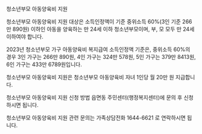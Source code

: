 청소년부모 아동양육비 지원


청소년부모 아동양육비 지원 대상은 소득인정액이 기준 중위소득 60%(3인 기준 266만 890원) 이하인 아동을 양육하는 만 24세 이하 청소년부모이며, 부, 모 모두 만 24세 이하여야 합니다.

  
2023년 청소년부모 가구 아동양육비 복지급여 소득인정액 기준은, 중위소득 60%의 경우 3인 가구는 266만 890원, 4인 가구는 324만 578원, 5인 가구는 379만 8413원, 6인 가구는 433만 6789원입니다.


청소년부모 아동양육비 지원은 청소년부모 아동양육비 자녀 1인당 월 20만 원 지급합니다.


청소년부모 아동양육비 지원 신청 방법 읍면동 주민센터(행정복지센터)에 문의 후 신청하시면 됩니다.


청소년부모 아동양육비 지원 관련 문의는 가족상담전화 1644-6621 로 연락하시면 됩니다.